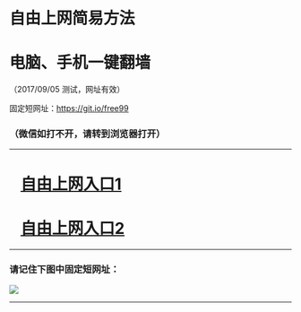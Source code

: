 ﻿# 自由上网简易方法

# 电脑、手机一键翻墙

（2017/09/05 测试，网址有效）

固定短网址：https://git.io/free99

### （微信如打不开，请转到浏览器打开）


***





# &nbsp;&nbsp; <a href="http://ft310643348.fwq-tz1001.xyz/fwqtz01.html?t=090500113770 " target="_blank">自由上网入口1</a>
# &nbsp;&nbsp; <a href="http://ft292313922.fwq-tz1002.xyz/fwqtz02.html?t=09050012059 " target="_blank">自由上网入口2</a>
***

### 请记住下图中固定短网址：

<img src="https://s3-us-west-2.amazonaws.com/fwq-1001/yjfq-20170905okok.png" /> 


***

